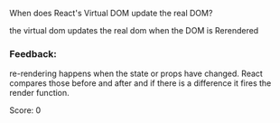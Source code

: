 When does React's Virtual DOM update the real DOM?

the virtual dom updates the real dom when the DOM is Rerendered 

### Feedback: 
re-rendering happens when the state or props have changed. React compares those before and after and if there is a difference it fires the render function.

Score: 0
